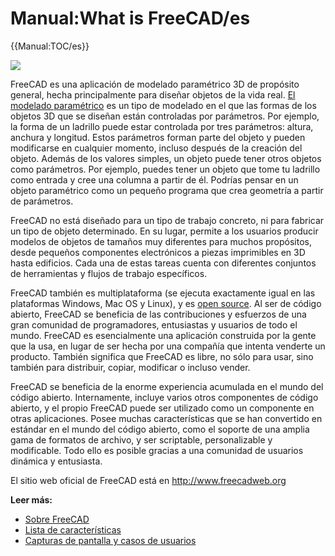# Manual:What is FreeCAD/es
 


{{Manual:TOC/es}}

![](images/Freecad016_screenshot1.jpg )

FreeCAD es una aplicación de modelado paramétrico 3D de propósito general, hecha principalmente para diseñar objetos de la vida real. [El modelado paramétrico](https://es.wikipedia.org/wiki/Modelado_de_s%C3%B3lidos) es un tipo de modelado en el que las formas de los objetos 3D que se diseñan están controladas por parámetros. Por ejemplo, la forma de un ladrillo puede estar controlada por tres parámetros: altura, anchura y longitud. Estos parámetros forman parte del objeto y pueden modificarse en cualquier momento, incluso después de la creación del objeto. Además de los valores simples, un objeto puede tener otros objetos como parámetros. Por ejemplo, puedes tener un objeto que tome tu ladrillo como entrada y cree una columna a partir de él. Podrías pensar en un objeto paramétrico como un pequeño programa que crea geometría a partir de parámetros.

FreeCAD no está diseñado para un tipo de trabajo concreto, ni para fabricar un tipo de objeto determinado. En su lugar, permite a los usuarios producir modelos de objetos de tamaños muy diferentes para muchos propósitos, desde pequeños componentes electrónicos a piezas imprimibles en 3D hasta edificios. Cada una de estas tareas cuenta con diferentes conjuntos de herramientas y flujos de trabajo específicos.

FreeCAD también es multiplataforma (se ejecuta exactamente igual en las plataformas Windows, Mac OS y Linux), y es [open source](http://en.wikipedia.org/wiki/Open-source_software). Al ser de código abierto, FreeCAD se beneficia de las contribuciones y esfuerzos de una gran comunidad de programadores, entusiastas y usuarios de todo el mundo. FreeCAD es esencialmente una aplicación construida por la gente que la usa, en lugar de ser hecha por una compañía que intenta venderte un producto. También significa que FreeCAD es libre, no sólo para usar, sino también para distribuir, copiar, modificar o incluso vender.

FreeCAD se beneficia de la enorme experiencia acumulada en el mundo del código abierto. Internamente, incluye varios otros componentes de código abierto, y el propio FreeCAD puede ser utilizado como un componente en otras aplicaciones. Posee muchas características que se han convertido en estándar en el mundo del código abierto, como el soporte de una amplia gama de formatos de archivo, y ser scriptable, personalizable y modificable. Todo ello es posible gracias a una comunidad de usuarios dinámica y entusiasta.

El sitio web oficial de FreeCAD está en <http://www.freecadweb.org>

**Leer más:**

-   [Sobre FreeCAD](About_FreeCAD/es.md)
-   [Lista de características](Feature_list/es.md)
-   [Capturas de pantalla y casos de usuarios](http://forum.freecadweb.org/viewforum.php?f=24)





